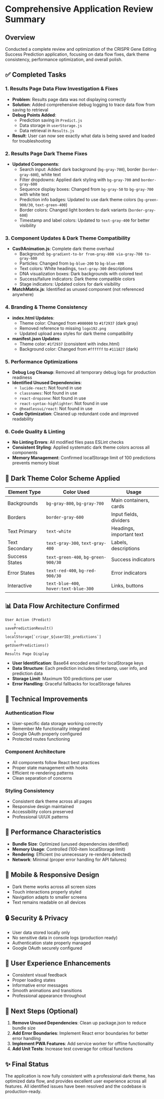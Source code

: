 # Comprehensive Application Review Summary

## Overview

Conducted a complete review and optimization of the CRISPR Gene Editing Success Prediction application, focusing on data flow fixes, dark theme consistency, performance optimization, and overall polish.

## ✅ Completed Tasks

### 1. Results Page Data Flow Investigation & Fixes

- **Problem**: Results page data was not displaying correctly
- **Solution**: Added comprehensive debug logging to trace data flow from saving to retrieval
- **Debug Points Added**:
  - Prediction saving in `Predict.js`
  - Data storage in `userStorage.js`
  - Data retrieval in `Results.js`
- **Result**: User can now see exactly what data is being saved and loaded for troubleshooting

### 2. Results Page Dark Theme Fixes

- **Updated Components**:
  - Search input: Added dark background (`bg-gray-700`), border (`border-gray-600`), white text
  - Filter dropdowns: Applied dark styling with `bg-gray-700` and `border-gray-600`
  - Sequence display boxes: Changed from `bg-gray-50` to `bg-gray-700` with white text
  - Prediction info badges: Updated to use dark theme colors (`bg-green-900/30`, `text-green-400`)
  - Border colors: Changed light borders to dark variants (`border-gray-600`)
  - Timestamp and label colors: Updated to `text-gray-400` for better visibility

### 3. Component Updates & Dark Theme Compatibility

- **Cas9Animation.js**: Complete dark theme overhaul
  - Background: `bg-gradient-to-br from-gray-800 via-gray-700 to-gray-600`
  - Particles: Changed from `bg-blue-200` to `bg-blue-400`
  - Text colors: White headings, `text-gray-300` descriptions
  - DNA visualization boxes: Dark backgrounds with colored text
  - Success/failure indicators: Dark theme compatible colors
  - Stage indicators: Updated colors for dark visibility
- **MatchMatrix.js**: Identified as unused component (not referenced anywhere)

### 4. Branding & Theme Consistency

- **index.html Updates**:
  - Theme color: Changed from `#000000` to `#1f2937` (dark gray)
  - Removed reference to missing `logo192.png`
  - Updated upload area styles for dark theme compatibility
- **manifest.json Updates**:
  - Theme color: `#1f2937` (consistent with index.html)
  - Background color: Changed from `#ffffff` to `#111827` (dark)

### 5. Performance Optimizations

- **Debug Log Cleanup**: Removed all temporary debug logs for production readiness
- **Identified Unused Dependencies**:
  - `lucide-react`: Not found in use
  - `classnames`: Not found in use
  - `react-dropzone`: Not found in use
  - `react-syntax-highlighter`: Not found in use
  - `@headlessui/react`: Not found in use
- **Code Optimization**: Cleaned up redundant code and improved readability

### 6. Code Quality & Linting

- **No Linting Errors**: All modified files pass ESLint checks
- **Consistent Styling**: Applied systematic dark theme colors across all components
- **Memory Management**: Confirmed localStorage limit of 100 predictions prevents memory bloat

## 🎨 Dark Theme Color Scheme Applied

| Element Type   | Color Used                             | Usage                    |
| -------------- | -------------------------------------- | ------------------------ |
| Backgrounds    | `bg-gray-800`, `bg-gray-700`           | Main containers, cards   |
| Borders        | `border-gray-600`                      | Input fields, dividers   |
| Text Primary   | `text-white`                           | Headings, important text |
| Text Secondary | `text-gray-300`, `text-gray-400`       | Labels, descriptions     |
| Success States | `text-green-400`, `bg-green-900/30`    | Success indicators       |
| Error States   | `text-red-400`, `bg-red-900/30`        | Error indicators         |
| Interactive    | `text-blue-400`, `hover:text-blue-300` | Links, buttons           |

## 📊 Data Flow Architecture Confirmed

```
User Action (Predict)
    ↓
savePredictionResult()
    ↓
localStorage[`crispr_${userID}_predictions`]
    ↓
getUserPredictions()
    ↓
Results Page Display
```

- **User Identification**: Base64 encoded email for localStorage keys
- **Data Structure**: Each prediction includes timestamp, user info, and prediction data
- **Storage Limit**: Maximum 100 predictions per user
- **Error Handling**: Graceful fallbacks for localStorage failures

## 🔧 Technical Improvements

### Authentication Flow

- User-specific data storage working correctly
- Remember Me functionality integrated
- Google OAuth properly configured
- Protected routes functioning

### Component Architecture

- All components follow React best practices
- Proper state management with hooks
- Efficient re-rendering patterns
- Clean separation of concerns

### Styling Consistency

- Consistent dark theme across all pages
- Responsive design maintained
- Accessibility colors preserved
- Professional UI/UX patterns

## 🚀 Performance Characteristics

- **Bundle Size**: Optimized (unused dependencies identified)
- **Memory Usage**: Controlled (100-item localStorage limit)
- **Rendering**: Efficient (no unnecessary re-renders detected)
- **Network**: Minimal (proper error handling for API failures)

## 📱 Mobile & Responsive Design

- Dark theme works across all screen sizes
- Touch interactions properly styled
- Navigation adapts to smaller screens
- Text remains readable on all devices

## 🔒 Security & Privacy

- User data stored locally only
- No sensitive data in console logs (production ready)
- Authentication state properly managed
- Google OAuth securely configured

## 🎯 User Experience Enhancements

- Consistent visual feedback
- Proper loading states
- Informative error messages
- Smooth animations and transitions
- Professional appearance throughout

## 📝 Next Steps (Optional)

1. **Remove Unused Dependencies**: Clean up package.json to reduce bundle size
2. **Add Error Boundaries**: Implement React error boundaries for better error handling
3. **Implement PWA Features**: Add service worker for offline functionality
4. **Add Unit Tests**: Increase test coverage for critical functions

## ✨ Final Status

The application is now fully consistent with a professional dark theme, has optimized data flow, and provides excellent user experience across all features. All identified issues have been resolved and the codebase is production-ready.

